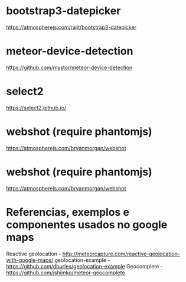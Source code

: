 # bootstrap3-datepicker
https://atmospherejs.com/rajit/bootstrap3-datepicker

# meteor-device-detection
https://github.com/mystor/meteor-device-detection

# select2
https://select2.github.io/

# webshot (require phantomjs)
https://atmospherejs.com/bryanmorgan/webshot

# webshot (require phantomjs)
https://atmospherejs.com/bryanmorgan/webshot

# Referencias, exemplos e componentes usados no google maps
Reactive geolocation - http://meteorcapture.com/reactive-geolocation-with-google-maps/
geolocation-example - https://github.com/dburles/geolocation-example
Geocomplete - https://github.com/jshimko/meteor-geocomplete